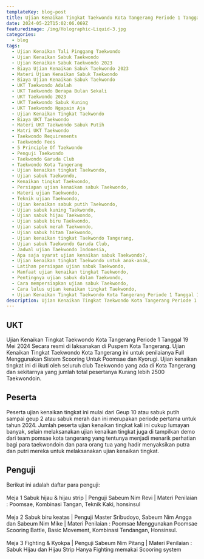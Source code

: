 ```yaml
---
templateKey: blog-post
title: Ujian Kenaikan Tingkat Taekwondo Kota Tangerang Periode 1 Tanggal 19 Mei 2024
date: 2024-05-22T15:02:06.069Z
featuredimage: /img/Holographic-Liquid-3.jpg
categories:
  - blog
tags:
  - Ujian Kenaikan Tali Pinggang Taekwondo
  - Ujian Kenaikan Sabuk Taekwondo
  - Ujian Kenaikan Sabuk Taekwondo 2023
  - Biaya Ujian Kenaikan Sabuk Taekwondo 2023
  - Materi Ujian Kenaikan Sabuk Taekwondo
  - Biaya Ujian Kenaikan Sabuk Taekwondo
  - UKT Taekwondo Adalah
  - UKT Taekwondo Berapa Bulan Sekali
  - UKT Taekwondo 2023
  - UKT Taekwondo Sabuk Kuning
  - UKT Taekwondo Ngapain Aja
  - Ujian Kenaikan Tingkat Taekwondo
  - Biaya UKT Taekwondo
  - Materi UKT Taekwondo Sabuk Putih
  - Matri UKT Taekwondo
  - Taekwondo Requirements
  - Taekwondo Fees
  - 5 Principle Of Taekwondo
  - Penguji Taekwondo
  - Taekwondo Garuda Club
  - Taekwondo Kota Tangerang
  - Ujian kenaikan tingkat Taekwondo,
  - Ujian sabuk Taekwondo,
  - Kenaikan tingkat Taekwondo,
  - Persiapan ujian kenaikan sabuk Taekwondo,
  - Materi ujian Taekwondo,
  - Teknik ujian Taekwondo,
  - Ujian kenaikan sabuk putih Taekwondo,
  - Ujian sabuk kuning Taekwondo,
  - Ujian sabuk hijau Taekwondo,
  - Ujian sabuk biru Taekwondo,
  - Ujian sabuk merah Taekwondo,
  - Ujian sabuk hitam Taekwondo,
  - Ujian kenaikan tingkat Taekwondo Tangerang,
  - Ujian sabuk Taekwondo Garuda Club,
  - Jadwal ujian Taekwondo Indonesia,
  - Apa saja syarat ujian kenaikan sabuk Taekwondo?,
  - Ujian kenaikan tingkat Taekwondo untuk anak-anak,
  - Latihan persiapan ujian sabuk Taekwondo,
  - Manfaat ujian kenaikan tingkat Taekwondo,
  - Pentingnya ujian sabuk dalam Taekwondo,
  - Cara mempersiapkan ujian sabuk Taekwondo,
  - Cara lulus ujian kenaikan tingkat Taekwondo,
  - Ujian Kenaikan Tingkat Taekwondo Kota Tangerang Periode 1 Tanggal 19 Mei 2024 Secara resmi di laksanakan di Puspem Kota Tangerang,
description: Ujian Kenaikan Tingkat Taekwondo Kota Tangerang Periode 1 Tanggal 19 Mei 2024 Secara resmi di laksanakan di Puspem Kota Tangerang.
---
```

## UKT 

Ujian Kenaikan Tingkat Taekwondo Kota Tangerang Periode 1 Tanggal 19 Mei 2024 Secara resmi di laksanakan di Puspem Kota Tangerang. Ujian Kenaikan Tingkat Taekwondo Kota Tangerang ini untuk penilaianya Full Menggunakan Sistem Scooring Untuk Poomsae dan Kyorugi. Ujian kenaikan tingkat ini di ikuti oleh seluruh club Taekwondo yang ada di Kota Tangerang dan sekitarnya yang jumlah total pesertanya Kurang lebih 2500 Taekwondoin.

## Peserta

Peserta ujian kenaikan tingkat ini mulai dari Geup 10 atau sabuk putih sampai geup 2 atau sabuk merah dan ini merupakan periode pertama untuk tahun 2024. Jumlah peserta ujian kenaikan tingkat kali ini cukup lumayan banyak, selain melaksanakan ujian kenaikan tingkat juga di tampilkan demo dari team pomsae kota  tangerang yang tentunya menjadi menarik perhatian bagi para taekwondoin dan para orang tua yang hadir menyaksikan putra dan putri mereka untuk melaksanakan ujian kenaikan tingkat.


## Penguji

Berikut ini adalah daftar para penguji:
<br><br>
Meja 1 Sabuk hijau & hijau strip |
Penguji Sabeum Nim Revi |
Materi Penilaian : Poomsae, Kombinasi Tangan, Teknik Kaki, honsinsul
<br><br>
Meja 2 Sabuk biru keatas |
Penguji Master Sribudoyo, Sabeum Nim Angga dan Sabeum Nim Mike |
Materi Penilaian : Poomsae Menggunakan Poomsae Scooring Battle, Basic Movement, Kombinasi Tendangan, Honsinsul.
<br><br>
Meja 3 Fighting & Kyokpa |
Penguji Sabeum Nim Pitang |
Materi Penilaian : Sabuk Hijau dan Hijau Strip Hanya Fighting memakai Scooring system